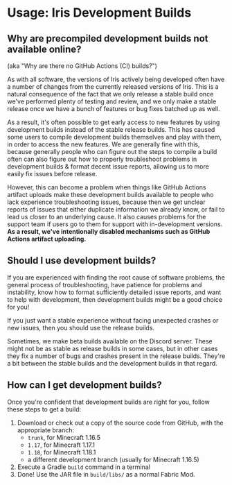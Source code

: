 # Usage: Iris Development Builds

## Why are precompiled development builds not available online?

(aka "Why are there no GitHub Actions (CI) builds?")

As with all software, the versions of Iris actively being developed often have a number of changes from the currently released versions of Iris. This is a natural consequence of the fact that we only release a stable build once we've performed plenty of testing and review, and we only make a stable release once we have a bunch of features or bug fixes batched up as well.

As a result, it's often possible to get early access to new features by using development builds instead of the stable release builds. This has caused some users to compile development builds themselves and play with them, in order to access the new features. We are generally fine with this, because generally people who can figure out the steps to compile a build often can also figure out how to properly troubleshoot problems in development builds & format decent issue reports, allowing us to more easily fix issues before release.

However, this can become a problem when things like GitHub Actions artifact uploads make these development builds available to people who lack experience troubleshooting issues, because then we get unclear reports of issues that either duplicate information we already know, or fail to lead us closer to an underlying cause. It also causes problems for the support team if users go to them for support with in-development versions. **As a result, we've intentionally disabled mechanisms such as GitHub Actions artifact uploading.**


## Should I use development builds?

If you are experienced with finding the root cause of software problems, the general process of troubleshooting, have patience for problems and instability, know how to format sufficiently detailed issue reports, and want to help with development, then development builds might be a good choice for you!

If you just want a stable experience without facing unexpected crashes or new issues, then you should use the release builds.

Sometimes, we make beta builds available on the Discord server. These might not be as stable as release builds in some cases, but in other cases they fix a number of bugs and crashes present in the release builds. They're a bit between the stable builds and the development builds in that regard.


## How can I get development builds?

Once you're confident that development builds are right for you, follow these steps to get a build:

1. Download or check out a copy of the source code from GitHub, with the appropriate branch:
    - `trunk`, for Minecraft 1.16.5
    - `1.17`, for Minecraft 1.17.1
    - `1.18`, for Minecraft 1.18.1
    - a different development branch (usually for Minecraft 1.16.5)
2. Execute a Gradle `build` command in a terminal
3. Done! Use the JAR file in `build/libs/` as a normal Fabric Mod.

